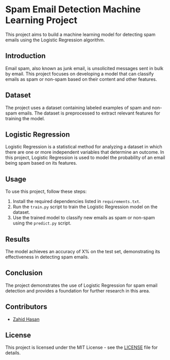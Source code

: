 # Spam Email Detection Machine Learning Project

This project aims to build a machine learning model for detecting spam emails using the Logistic Regression algorithm.

## Introduction

Email spam, also known as junk email, is unsolicited messages sent in bulk by email. This project focuses on developing a model that can classify emails as spam or non-spam based on their content and other features.

## Dataset

The project uses a dataset containing labeled examples of spam and non-spam emails. The dataset is preprocessed to extract relevant features for training the model.

## Logistic Regression

Logistic Regression is a statistical method for analyzing a dataset in which there are one or more independent variables that determine an outcome. In this project, Logistic Regression is used to model the probability of an email being spam based on its features.

## Usage

To use this project, follow these steps:

1. Install the required dependencies listed in `requirements.txt`.
2. Run the `train.py` script to train the Logistic Regression model on the dataset.
3. Use the trained model to classify new emails as spam or non-spam using the `predict.py` script.

## Results

The model achieves an accuracy of X% on the test set, demonstrating its effectiveness in detecting spam emails.

## Conclusion

The project demonstrates the use of Logistic Regression for spam email detection and provides a foundation for further research in this area.

## Contributors

- [Zahid Hasan](https://github.com/Zahid-Hasan-007)

## License

This project is licensed under the MIT License - see the [LICENSE](https://github.com/Zahid-Hasan-007/Spam-Email-Detection-Using-Machine-Learning/blob/main/License) file for details.
